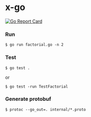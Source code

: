 # x-go

[![Go Report Card](https://goreportcard.com/badge/github.com/jnst/x-go)](https://goreportcard.com/report/github.com/jnst/x-go)

### Run

```
$ go run factorial.go -n 2
```

### Test

```
$ go test .
```
or
```
$ go test -run TestFactorial
```


### Generate protobuf

```
$ protoc --go_out=. internal/*.proto
```
